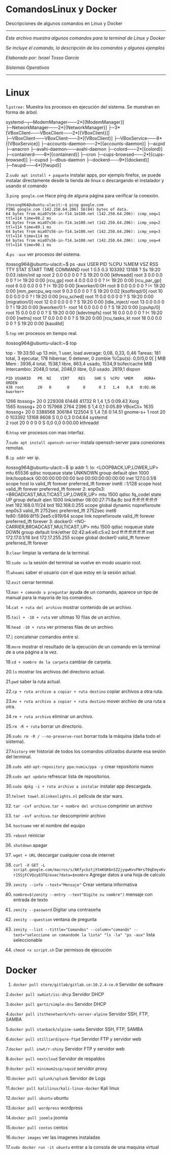 # ComandosLinux y Docker
Descripciones de algunos comandos en Linux y Docker

*******************************************************************

   *Este archivo muestra algunos comandos para la terminal de Linux y Docker*

   *Se incluye el comando, la descripción de los comandos y algunos ejemplos*

   *Elaborado por: Israel Tosso García*

   *Sistemas Operativos*

********************************************************************
# Linux
1.`pstree:` Muestra los procesos en ejecución del sistema. Se muestran en forma de árbol.

 systemd─┬─ModemManager───2*[{ModemManager}]
        ├─NetworkManager───2*[{NetworkManager}]
        ├─3*[VBoxClient───VBoxClient───2*[{VBoxClient}]]
        ├─VBoxClient───VBoxClient───3*[{VBoxClient}]
        ├─VBoxService───8*[{VBoxService}]
        ├─accounts-daemon───2*[{accounts-daemon}]
        ├─acpid
        ├─anacron
        ├─avahi-daemon───avahi-daemon
        ├─colord───2*[{colord}]
        ├─containerd───8*[{containerd}]
        ├─cron
        ├─cups-browsed───2*[{cups-browsed}]
        ├─cupsd
        ├─dbus-daemon
        ├─dockerd───9*[{dockerd}]
        ├─fwupd───4*[{fwupd}]


2.`sudo apt install + paquete` instalar apps, por ejemplo firefox, se puede instalar directamente desde la tienda de linux o descargando el instalador y usando el comando 

3.`ping google.com` Hace ping de alguna página para verificar la conexión.

    itossog964@ubuntu-ulacit:~$ ping google.com
    PING google.com (142.250.64.206) 56(84) bytes of data.
    64 bytes from mia07s56-in-f14.1e100.net (142.250.64.206): icmp_seq=1 ttl=114 time=98.2 ms
    64 bytes from mia07s56-in-f14.1e100.net (142.250.64.206): icmp_seq=2 ttl=114 time=89.1 ms
    64 bytes from mia07s56-in-f14.1e100.net (142.250.64.206): icmp_seq=3 ttl=114 time=114 ms
    64 bytes from mia07s56-in-f14.1e100.net (142.250.64.206): icmp_seq=4 ttl=114 time=90.1 ms


4.`ps -aux` ver procesos del sistema.

itossog964@ubuntu-ulacit:~$ ps -aux
USER         PID %CPU %MEM    VSZ   RSS TTY      STAT START   TIME COMMAND
root           1  0.5  0.3 103392 13168 ?        Ss   19:20   0:03 /sbin/init sp
root           2  0.0  0.0      0     0 ?        S    19:20   0:00 [kthreadd]
root           3  0.0  0.0      0     0 ?        I<   19:20   0:00 [rcu_gp]
root           4  0.0  0.0      0     0 ?        I<   19:20   0:00 [rcu_par_gp]
root           6  0.0  0.0      0     0 ?        I<   19:20   0:00 [kworker/0:0H
root           8  0.0  0.0      0     0 ?        I<   19:20   0:00 [mm_percpu_wq
root           9  0.3  0.0      0     0 ?        S    19:20   0:02 [ksoftirqd/0]
root          10  0.0  0.0      0     0 ?        I    19:20   0:00 [rcu_sched]
root          11  0.0  0.0      0     0 ?        S    19:20   0:00 [migration/0]
root          12  0.0  0.0      0     0 ?        S    19:20   0:00 [idle_inject/
root          13  0.0  0.0      0     0 ?        I    19:20   0:00 [kworker/0:1-
root          14  0.0  0.0      0     0 ?        S    19:20   0:00 [cpuhp/0]
root          15  0.0  0.0      0     0 ?        S    19:20   0:00 [kdevtmpfs]
root          16  0.0  0.0      0     0 ?        I<   19:20   0:00 [netns]
root          17  0.0  0.0      0     0 ?        S    19:20   0:00 [rcu_tasks_kt
root          18  0.0  0.0      0     0 ?        S    19:20   0:00 [kauditd]


5.`top` ver procesos en tiempo real. 

  itossog964@ubuntu-ulacit:~$ top

  top - 19:33:50 up 13 min,  1 user,  load average: 0,08, 0,33, 0,46
  Tareas: 181 total,   3 ejecutar,  178 hibernar,    0 detener,    0 zombie
  %Cpu(s):   0,0/0,0     0[                                                     ]
  MiB Mem :   3936,4 total,   1538,1 libre,    863,4 usado,   1534,9 búfer/caché
  MiB Intercambio:   2048,0 total,   2048,0 libre,      0,0 usado.   2819,1 dispon

    PID USUARIO   PR  NI    VIRT    RES    SHR S  %CPU  %MEM     HORA+ ORDEN    
    438 root      20   0       0      0      0 I   1,4   0,0   0:02.06 kworker+ 
   1266 itossog+  20   0  229308  61448  41732 R   1,4   1,5   0:09.43 Xorg     
   1565 itossog+  20   0  157968   2764   2396 S   1,4   0,1   0:05.89 VBoxCli+ 
   1635 itossog+  20   0 3388568 306184 122504 S   1,4   7,6   0:14.51 gnome-s+ 
      1 root      20   0  103392  13168   8608 S   0,0   0,3   0:04.64 systemd  
      2 root      20   0       0      0      0 S   0,0   0,0   0:00.00 kthreadd
      
6.`htop` ver procesos con mas interfaz. 

7.`sudo apt install openssh-server` instala openssh-server para conexiones remotas.

8.`ip addr` ver ip.

  itossog964@ubuntu-ulacit:~$ ip addr
  1: lo: <LOOPBACK,UP,LOWER_UP> mtu 65536 qdisc noqueue state UNKNOWN group default qlen 1000
      link/loopback 00:00:00:00:00:00 brd 00:00:00:00:00:00
      inet 127.0.0.1/8 scope host lo
         valid_lft forever preferred_lft forever
      inet6 ::1/128 scope host 
         valid_lft forever preferred_lft forever
  2: enp0s3: <BROADCAST,MULTICAST,UP,LOWER_UP> mtu 1500 qdisc fq_codel state UP group default qlen 1000
      link/ether 08:00:27:71:8a:8c brd ff:ff:ff:ff:ff:ff
      inet 192.168.0.11/24 brd 192.168.0.255 scope global dynamic noprefixroute enp0s3
        valid_lft 2752sec preferred_lft 2752sec
      inet6 fe80::5866:8f15:2ee5:c919/64 scope link noprefixroute 
        valid_lft forever preferred_lft forever
  3: docker0: <NO-CARRIER,BROADCAST,MULTICAST,UP> mtu 1500 qdisc noqueue state DOWN group default 
      link/ether 02:42:a4:e6:c5:e2 brd ff:ff:ff:ff:ff:ff
      inet 172.17.0.1/16 brd 172.17.255.255 scope global docker0
        valid_lft forever preferred_lft forever


9.`clear` limpiar la ventana de la terminal.

10.`sudo su` la sesión del terminal se vuelve en modo usuario root.

11.`whoami` saber el usuario con el que estoy en la sesión actual.

12.`exit` cerrar terminal.

13.`man + comando a preguntar` ayuda de un comando, aparece un tipo de manual para la mayoría de los comandos. 

14.`cat + ruta del archivo` mostrar contenido de un archivo.

15.`tail + -10 + ruta` ver ultimas 10 filas de un archivo.

16.`head -10 + ruta` ver primeras filas de un archivo.

17.`|` concatenar comandos entre sí.

18.`more` mostrar el resultado de la ejecución de un comando en la terminal de a una página a la vez.

19.`cd + nombre de la carpeta` cambiar de carpeta.

20.`ls` mostrar los archivos del directorio actual.

21.`pwd` saber la ruta actual.

22.`cp + ruta archivo a copiar + ruta destino` copiar archivos a otra ruta.

23.`mv + ruta archivo a copiar + ruta destino` mover archivo de una ruta a otra.

24.`rm + ruta archivo` eliminar un archivo.

25.`rm -R + ruta` borrar un directorio.

26.`sudo rm -R / --no-preserve-root` borrar toda la máquina (daña todo el sistema).

27.`history` ver historial de todos los comandos utilizados durante esa sesión del terminal.

28.`sudo add-apt-repository ppa:numix/ppa -y` crear repositorio nuevo

29.`sudo apt update` refrescar lista de repositorios.

30.`sudo dpkg -i + ruta archivo a instalar` instalar app descargada.

31.`telnet towel.blinkenlights.nl` película de star wars.

32. `tar -cvf archivo.tar + nombre del archivo` comprimir un archivo

33. `tar -xvf archivo.tar` descomprimir archivo

34. `hostname` ver el nombre del equipo

35. `reboot` reiniciar

36. `shutdown` apagar

37. `wget + URL` descargar cualquier cosa de internet

38. `curl -X GET -L script.google.com/macros/s/AKfycbztjXtmKGK6nSZ2jyqwKvvFWrsT0qEmyxKvr15SjFCVQzy83TQ/exec?data=$nombre` Agregar datos a una hoja de calculo

39. `zenity --info --text="Mensaje"` Crear ventana informativa

40. `nombre=$(zenity --entry --text"Digite su nombre")` mensaje con entrada de texto

41. `zenity --password` Digitar una contraseña

42. `zenity --question` ventana de pregunta

43. `zenity --list --tittle="Comandos" --column="comando" --text="seleccione un comandode la lista" "ls -la" "ps -aux"` lista seleccionable

44. `chmod +x script.sh` Dar permisos de ejecución

# Docker

1. `docker pull store/gitlab/gitlab.ce:10.2.4-ce.0` Servidor de software

2.`docker pull sw4iot/isc-dhcp` Servidor DHCP

3.`docker pull gartz/simple-dns` Servidor DHCP

4.`docker pull itsthenetwork/nfs-server-alpine` Servidor SSH, FTP, SAMBA

5.`docker pull stanback/alpine-samba` Servidor SSH, FTP, SAMBA

6.`docker pull stilliard/pure-ftpd` Servidor FTP y servidor web

7.`docker pull inwt/r-shiny` Servidor FTP y servidor web

8.`docker pull nextcloud` Servidor de respaldos

9.`docker pull minimum2scp/squid` servidor proxy

10.`docker pull splunk/splunk` Servidor de Logs

11.`docker pull kalilinux/kali-linux-docker` Kali linux

12.`docker pull ubuntu` ubuntu

13.`docker pull wordpress` wordpress

14.`docker pull joomla` joomla

15.`docker pull centos` centos

16.`docker images` ver las imagenes instaladas

17.`sudo docker run -it ubuntu` entrar a la consola de una maquina virtual
